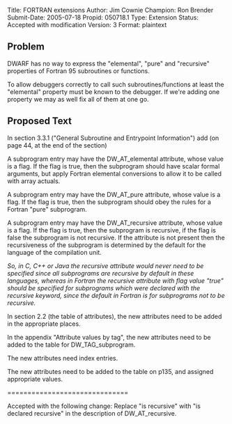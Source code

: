 Title:       FORTRAN extensions
Author:      Jim Cownie
Champion:    Ron Brender
Submit-Date: 2005-07-18
Propid:      050718.1
Type:        Extension
Status:      Accepted with modification
Version:     3
Format:      plaintext

Problem
-------

DWARF has no way to express the "elemental", "pure" and "recursive" properties
of Fortran 95 subroutines or functions.

To allow debuggers correctly to call such subroutines/functions at least
the "elemental" property must be known to the debugger. If we're adding
one property we may as well fix all of them at one go.

Proposed Text
-------------

In section 3.3.1 ("General Subroutine and Entrypoint Information") add
(on page 44, at the end of the section)

  A subprogram entry may have the DW_AT_elemental attribute, whose value
  is a flag. If the flag is true, then the subprogram should have scalar
  formal arguments, but apply Fortran elemental conversions to allow
  it to be called with array actuals.

  A subprogram entry may have the DW_AT_pure attribute, whose value
  is a flag. If the flag is true, then the subprogram should obey the
  rules for a Fortran "pure" subprogram.

  A subprogram entry may have the DW_AT_recursive attribute, whose value
  is a flag. If the flag is true, then the subprogram is recursive, if
  the flag is false the subprogram is not recursive. If the attribute is
  not present then the recursiveness of the subprogram is determined by
  the default for the language of the compilation unit. 

  *So, in C, C++ or Java the recursive attribute would never need
  to be specified since all subprograms are recursive by default in these
  languages, whereas in Fortran the recursive attribute with flag value
  "true" should be specified for subprograms which were declared
  with the recursive keyword, since the default in Fortran is for
  subprograms not to be recursive.*

In section 2.2 (the table of attributes), the new attributes need to be
added in the appropriate places.

In the appendix "Attribute values by tag", the new attributes need to be
added to the table for DW_TAG_subprogram.

The new attributes need index entries.

The new attributes need to be added to the table on p135, and assigned
appropriate values.

==============================

Accepted with the following change:
   Replace "is recursive" with "is declared recursive" in the description of
   DW_AT_recursive.
